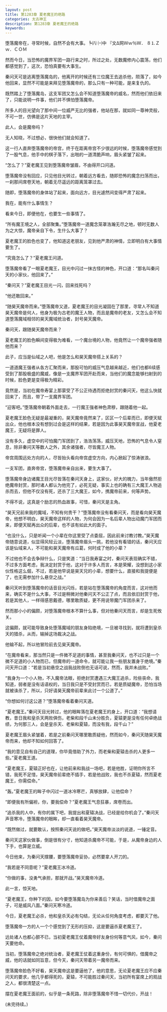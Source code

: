 ```yaml
---
layout: post
title: 第1283章 夏老魔王的绝路
categories: 太古神王
description: 第1283章 夏老魔王的绝路
keywords:
---
```


堕落魔帝在，寻常时候，自然不会有大事。┡㈧ ㈠中 『文Δ网Ｗｗ％Ｗ． ８⒈Ｚｗ．ＣＯＭ

然而今日，当恐怖的魔界军团一路行来之时，所过之处，无数魔修内心震荡，他们都感觉到了，这次，恐怕真要有大事生。

秦问天可是逃离堕落魔岛的，他离开的时候还有三位魔王去追杀他，陨落了，如今他回来，显然不可能是来拜见堕落魔帝的，那么只有一种可能，是来复仇的。

既然踏上了堕落魔岛，这支军团又怎么会不知道堕落魔帝的威名，然而他们依旧来了，只能说明一件事，他们并不惧怕堕落魔帝。

所多人的目光望向了那中间一位威严无比的强者，他站在那，就如同一尊神灵般，不可一世，仿佛是这片天地的主宰。

此人，会是魔帝吗？

无人知晓，不过想必，很快他们就会知道了。

这一行人直奔堕落魔帝的帝宫，终于在距离帝宫不少很远的时候，堕落魔帝感觉到了一股气息，他手中的棋子落下，出啪的一道清脆声响，眉头紧皱了起来。

“怎么了？”夏老魔王见到堕落魔帝皱眉，不由得开口问道。

堕落魔帝没有回应，只见他目光转过，朝着远方看去，随即恐怖的魔念扫荡而出，一刹那间席卷天地，朝着无尽遥远的距离笼罩过去。

随即，堕落魔帝的身体站了起来，面向远方，目光遽然间变得严肃了起来。

我在，能有什么事情生？

看来今日，即便他在，也要生一些事情了。

“所有魔王境之人，全部聚集。”堕落魔帝一道魔念笼罩浩瀚无尽之地，顿时无数人为之大惊，魔帝亲自下令，生什么大事了？

夏老魔王的脸色也变了，他知道这老朋友，见到他严肃的神情，立即明白有大事情要生了。

“究竟怎么了？”夏老魔王问道。

堕落魔帝看了一眼夏老魔王，目光中闪过一抹古怪的神色，开口道：“那名叫秦问天的小家伙，他回来了。”

“秦问天？”夏老魔王目光一闪，回来找死吗？

“他还敢回来。”

“随昊天魔帝而来。”堕落魔帝又道，夏老魔王的目光凝固在了那里，寻常人不知道昊天魔帝是何人，他身为极为古老的魔王人物，而且是魔帝的老友，又怎么会不知道堕落魔域相邻的昊天魔域统治者，封号昊天魔帝。

秦问天，跟随昊天魔帝而来？

夏老魔王的脸色瞬间变得极为难看，一个魔台境的人物，他竟然让一个魔帝强者随他而来？

此子，应当是仙域之人吧，他是怎么和昊天魔帝搭上关系的？

一道道魔王强者从各方汇聚而来，那股可怕的威压气息越来越近，他们也都6续感受到了那股极盛的魔威，像是一支魔界军团开赴而来，当他们的魔念能够扫射到的时候，脸色更是变得极为精彩。

竟然是，当初在魔帝寿宴上那蒙受了不公正待遇而拒绝封赏的秦问天，他这么快就回来了，而且，带了一支魔界军团。

“迎客吧。”堕落魔帝朝着外面走去，一行魔王强者神色肃穆，跟随着他一起。

夏老魔王脸色无疑是最凝重的，昊天魔帝竟然来了，区区一个后辈而已，即便天赋出众，他也根本没有想到过会是这样的结果，若是因为此事昊天魔帝宣战，他夏老魔王，无疑将是罪人。

没有多久，虚空中的可怕魔门军团到了，浩浩荡荡，威压天地，恐怖的气息令人窒息，除非秦问天等数人之外，其余诸强者，尽皆魔王人物。

帝宫周围远处方向的人，尽皆抬头看向帝宫虚空方向，内心掀起了惊涛骇浪。

一支军团，直奔帝宫，堕落魔帝亲自出来，要生大事了。

堕落魔帝身边诸魔王目光尽皆落在秦问天身上，这家伙，好大的魄力，当年傲然拒绝魔帝封赏，那时诸人都认为他完了，必死无疑，事实上也的确有三大魔王人物追杀而去，但他不仅没有死，还杀了三大魔王，如今，携魔帝前来，何等声势。

不得不说，这真是个励志的热血故事，可惜，秦问天是主角。

“昊天兄前来我的魔域，不知有何贵干？”堕落魔帝没有看秦问天，而是看向昊天魔帝，他想不明白，昊天魔帝这样的人物，为何会因为一名后辈人物出动魔门军团而来，即便天赋再出众的后辈，也不该有如此大的面子。

“也没什么，只是听闻一个小辈在你这里受了点委屈，因此前来讨教讨教。”昊天魔帝随意说道，似显得风轻云淡，堕落魔帝眉头一挑，若他没有看错的话，秦问天应该是仙域来人，不可能和昊天魔帝有瓜葛，何时成了他的小辈？

不过他也不会去争辩什么，只是笑道：“当日我寿宴之时，秦问天表现确实不错，不过多方面考虑，我决定封赏于他，这对于许多人而言，本是荣耀，没想到这小家伙性格这么倔，不过，若是他早说是昊天兄的小辈，想要什么，直接和我提便是了，也无需参加什么悬空之战。”

秦问天听到堕落魔帝的话音目光闪烁，若是站在堕落魔帝的角度而言，这对他而来，确实不是什么大事，不过是稍微对他秦问天不公正了点，而且依旧封赏于他，若是其他人，一样得感恩戴德，哪里敢质疑，更不用说带魔门军团杀来了。

然而那小小的偏颇，对堕落魔帝根本不算什么事，但对他秦问天而言，却是生死攸关。

这偏颇，就可能导致身处堕落魔域的朋友身陷绝境，一旦被寻找到，就将遭到皇杀天的猎杀，从而，输掉这场裁决之战。

他输不起，所以他冒险前去见昊天魔帝。

“在魔帝看来，那当然只是一件微不足道的事情，甚至我秦问天，也不过只是一个微不足道的小人物而已，但魔帝的一道命令，就可能让我一些朋友置身于绝境。”秦问天开口道：“若是当初悬空之战我战败倒也无话可说，然而，我并未战败。”

“我身为一个小人物，不入魔帝法眼，拒绝封赏遭遇三大魔王追杀，险些丧命，我知道，弱者是没有话语权的，当日我只是不受封赏而已，若是质疑魔帝，恐怕当场就被诛杀了，所以，只好请昊天魔帝前辈来此讨一个公道了。”

“你想如何讨这公道？”堕落魔帝看着秦问天道。

“夏老魔王。”秦问天目光转过，他的眼眸落在夏老魔王的身上，开口道：“我想请教，昔日我和皇杀天两败俱伤，老柴和段千山未分胜负，夏辕更是没有任何卓绝战绩，为何那三人，会是皇杀天、老柴和夏辕，而没有我，段千山？”

夏老魔王眉头紧皱着，若是之前秦问天哪里敢质疑他，然而如今，秦问天随昊天魔帝而来，他却不知如何回答了。

“我的意见自有自己的道理，你毕竟借助了外力，而老柴和夏辕击杀的人更多一些。”夏老魔王道。

“夏老魔王，夏辕正好也在，让他前来和我战一场吧，若是他胜，证明你所言不错，我死不足惜，昊天魔帝前辈绝不插手，若是他战败，我也不杀夏辕，然而夏老魔王，你需偿命。”

“轰。”夏老魔王的眸子中闪过一道冰冷寒芒，真够放肆，让他偿命？

“即便我有所偏袒，你，要我偿命？”夏老魔王气息狂暴，席卷而出。

“追杀我的人中，有你的属下吧，我提出和夏辕决战，已经是给你机会了。”秦问天声音寒冷，堕落魔帝的眼眸，却一直看着昊天魔帝。

“既然做过，就要敢认，按照秦问天说的做吧。”昊天魔帝淡淡的说道，一锤定音。

秦问天这家伙做事，倒是很有分寸，他知道杀魔帝不可能，于是，从魔帝身边的人下手，也算是立威。

今日他来，为秦问天撑腰，要堕落魔帝妥协，必然要拿人开刀的。

“我若是不同意呢？”夏老魔王冰冷道。

“你做的事，没勇气承担，那就开战。”昊天魔帝冷道。

此一言，惊天地。

“夏老魔王，你种下的因，如今要堕落魔岛为你来善后？笑话，当时借魔帝之面子，可是威风八面。”秦问天寒冷道。

今日，夏老魔王必杀，他和皇杀天必有勾结，无论从任何角度考虑，都要灭了他。

堕落魔帝一方的人一个个感觉到了无形的压抑，这是要逼杀夏老魔王了。

远处诸人也都心颤不已，当初夏老魔王仗着魔帝好友身份何等意气风，如今，秦问天要他命。

当初，堕落魔帝之绝对统治者，夏老魔王仗着这重身份，有何可惧的，借魔帝之威，他的话就如同旨意，但今天，秦问天带着另一魔帝而来。

堕落魔帝脸色不好看，昊天魔帝这是要逼他了，他的意思，无论夏老魔王应不应秦问天的要求，他几乎都得死的，夏辕，不可能胜过秦问天，当初所有宴席上的观战之人，都很清楚这一点。

摆在夏老魔王面前的，似乎是一条死路，除非堕落魔帝不惜一切代价，开战！

(未完待续。)
